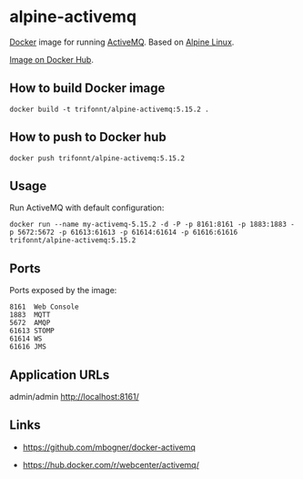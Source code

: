 alpine-activemq
===============
[Docker](https://www.docker.com/) image for running [ActiveMQ](http://activemq.apache.org/). Based on [Alpine Linux](http://alpinelinux.org/). 

[Image on Docker Hub](https://hub.docker.com/r/trifonnt/alpine-activemq/).


How to build Docker image
-------------------------
```shell
docker build -t trifonnt/alpine-activemq:5.15.2 .
```

How to push to Docker hub
-------------------------
```shell
docker push trifonnt/alpine-activemq:5.15.2
```

Usage
-----
Run ActiveMQ with default configuration:
```shell
docker run --name my-activemq-5.15.2 -d -P -p 8161:8161 -p 1883:1883 -p 5672:5672 -p 61613:61613 -p 61614:61614 -p 61616:61616 trifonnt/alpine-activemq:5.15.2
```

Ports
-----
Ports exposed by the image:

    8161  Web Console
    1883  MQTT
    5672  AMQP
    61613 STOMP
    61614 WS
    61616 JMS

Application URLs
----------------
admin/admin
[http://localhost:8161/](http://localhost:8161/)


Links
-----
 - https://github.com/mbogner/docker-activemq

 - https://hub.docker.com/r/webcenter/activemq/
